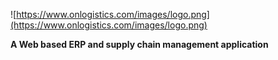 ![https://www.onlogistics.com/images/logo.png](https://www.onlogistics.com/images/logo.png)

**A Web based ERP and supply chain management application**